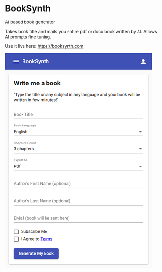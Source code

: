 # BookSynth
AI based book generator

Takes book title and mails you entire pdf or docx book written by AI. Allows AI prompts fine tuning.

Use it live here: https://booksynth.com

![BookSynth](https://github.com/F4CIO/BookSynth/blob/main/BookSynth.ForMobile.png)
